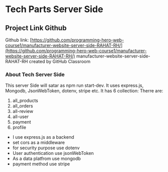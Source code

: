 # Tech Parts Server Side

## Project Link Github
Github link: [https://github.com/programming-hero-web-course1/manufacturer-website-server-side-RAHAT-RH/](https://github.com/programming-hero-web-course1/manufacturer-website-server-side-RAHAT-RH/)
manufacturer-website-server-side-RAHAT-RH created by GitHub Classroom

### About Tech Server Side

This server Side will satar as npm run start-dev. It uses express.js,
Mongodb, JsonWebToken, dotenv, stripe etc.
It has 6 collection:
Therre are:
1. all_products
2. all_orders
3. all-review
4. all-user
5. payment
6. profile



* I use express.js as a backend
* set cors as a middleware
* for security purpose use dotenv
* User authentication use jsonWebToken
* As a data platfrom use mongodb
* payment method use stripe
